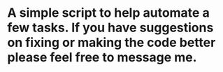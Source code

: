 # A simple script to help automate a few tasks. If you have suggestions on fixing or making the code better please feel free to message me.
